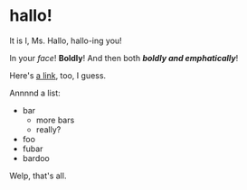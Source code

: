 # hallo!

It is I, Ms. Hallo, hallo-ing you!

In your *face*! **Boldly**! And then both ***boldly and emphatically***!

Here's [a link], too, I guess.

[a link]: butts.com "a link to butts"

Annnnd a list:

- bar
	- more bars
	- really?
- foo
- fubar
- bardoo

Welp, that's all.